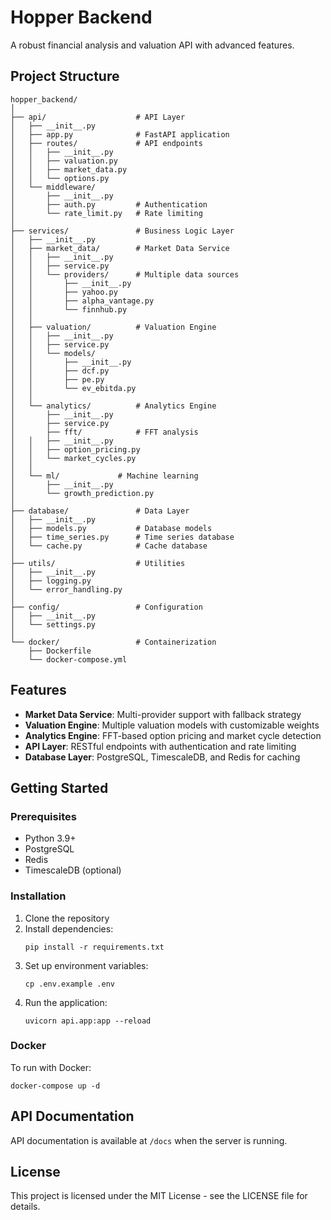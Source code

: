 # Hopper Backend

A robust financial analysis and valuation API with advanced features.

## Project Structure

```
hopper_backend/
│
├── api/                    # API Layer
│   ├── __init__.py
│   ├── app.py              # FastAPI application
│   ├── routes/             # API endpoints
│   │   ├── __init__.py
│   │   ├── valuation.py    
│   │   ├── market_data.py  
│   │   └── options.py      
│   └── middleware/
│       ├── __init__.py
│       ├── auth.py         # Authentication
│       └── rate_limit.py   # Rate limiting
│
├── services/               # Business Logic Layer
│   ├── __init__.py
│   ├── market_data/        # Market Data Service
│   │   ├── __init__.py
│   │   ├── service.py      
│   │   └── providers/      # Multiple data sources
│   │       ├── __init__.py
│   │       ├── yahoo.py    
│   │       ├── alpha_vantage.py
│   │       └── finnhub.py  
│   │
│   ├── valuation/          # Valuation Engine
│   │   ├── __init__.py
│   │   ├── service.py      
│   │   └── models/         
│   │       ├── __init__.py
│   │       ├── dcf.py      
│   │       ├── pe.py       
│   │       └── ev_ebitda.py
│   │
│   └── analytics/          # Analytics Engine
│       ├── __init__.py
│       ├── service.py      
│       ├── fft/            # FFT analysis
│   │   ├── __init__.py
│   │   ├── option_pricing.py
│   │   └── market_cycles.py
│   │
│   └── ml/             # Machine learning
│       ├── __init__.py
│       └── growth_prediction.py
│
├── database/               # Data Layer
│   ├── __init__.py
│   ├── models.py           # Database models
│   ├── time_series.py      # Time series database
│   └── cache.py            # Cache database
│
├── utils/                  # Utilities
│   ├── __init__.py
│   ├── logging.py          
│   └── error_handling.py   
│
├── config/                 # Configuration
│   ├── __init__.py
│   └── settings.py         
│
└── docker/                 # Containerization
    ├── Dockerfile
    └── docker-compose.yml
```

## Features

- **Market Data Service**: Multi-provider support with fallback strategy
- **Valuation Engine**: Multiple valuation models with customizable weights
- **Analytics Engine**: FFT-based option pricing and market cycle detection
- **API Layer**: RESTful endpoints with authentication and rate limiting
- **Database Layer**: PostgreSQL, TimescaleDB, and Redis for caching

## Getting Started

### Prerequisites

- Python 3.9+
- PostgreSQL
- Redis
- TimescaleDB (optional)

### Installation

1. Clone the repository
2. Install dependencies:
   ```
   pip install -r requirements.txt
   ```
3. Set up environment variables:
   ```
   cp .env.example .env
   ```
4. Run the application:
   ```
   uvicorn api.app:app --reload
   ```

### Docker

To run with Docker:

```
docker-compose up -d
```

## API Documentation

API documentation is available at `/docs` when the server is running.

## License

This project is licensed under the MIT License - see the LICENSE file for details. 